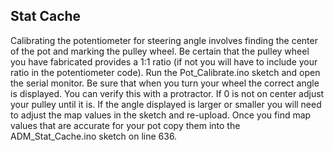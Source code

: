 ## Stat Cache  

Calibrating the potentiometer for steering angle involves finding the center of the pot and marking the pulley wheel. Be certain that the pulley wheel you have fabricated provides a 1:1 ratio (if not you will have to include your ratio in the potentiometer code). Run the Pot_Calibrate.ino sketch and open the serial monitor. Be sure that when you turn your wheel the correct angle is displayed. You can verify this with a protractor. If 0 is not on center adjust your pulley until it is. If the angle displayed is larger or smaller you will need to adjust the map values in the sketch and re-upload. Once you find map values that are accurate for your pot copy them into the ADM_Stat_Cache.ino sketch on line 636. 
